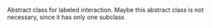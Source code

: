 Abstract class for labeled interaction. Maybe this abstract class is not necessary, since it has only one subclass